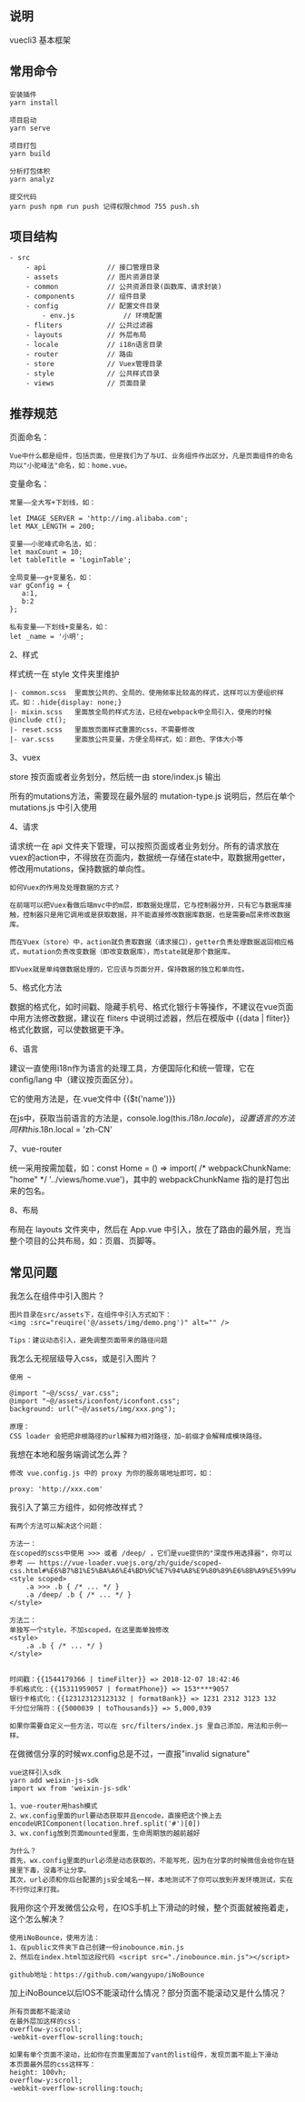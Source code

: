 ## 说明

vuecli3 基本框架


## 常用命令

```
安装插件
yarn install

项目启动
yarn serve

项目打包
yarn build

分析打包体积
yarn analyz

提交代码
yarn push npm run push 记得权限chmod 755 push.sh
```

## 项目结构

```
- src
    - api               // 接口管理目录
    - assets            // 图片资源目录
    - common            // 公共资源目录(函数库、请求封装)
    - components        // 组件目录
    - config            // 配置文件目录
        - env.js            // 环境配置
    - fliters           // 公共过滤器
    - layouts           // 外层布局
    - locale            // i18n语言目录
    - router            // 路由
    - store             // Vuex管理目录
    - style             // 公共样式目录
    - views             // 页面目录
```

## 推荐规范


页面命名：

```
Vue中什么都是组件，包括页面，但是我们为了与UI、业务组件作出区分，凡是页面组件的命名均以"小驼峰法"命名，如：home.vue。
```

变量命名：
```
常量——全大写+下划线，如：

let IMAGE_SERVER = 'http://img.alibaba.com';
let MAX_LENGTH = 200;

变量——小驼峰式命名法，如：
let maxCount = 10;
let tableTitle = 'LoginTable';

全局变量——g+变量名，如：
var gConfig = {
   a:1,
   b:2
};

私有变量——下划线+变量名，如：
let _name = '小明';
```
2、样式

样式统一在 style 文件夹里维护

    |- common.scss  里面放公共的、全局的、使用频率比较高的样式，这样可以方便组织样式。如：.hide{display: none;}
    |- mixin.scss   里面放全局的样式方法，已经在webpack中全局引入，使用的时候 @include ct();
    |- reset.scss   里面放页面样式重置的css，不需要修改
    |- var.scss     里面放公共变量，方便全局样式，如：颜色、字体大小等

3、vuex

store 按页面或者业务划分，然后统一由 store/index.js 输出

所有的mutations方法，需要现在最外层的 mutation-type.js 说明后，然后在单个 mutations.js 中引入使用

4、请求

请求统一在 api 文件夹下管理，可以按照页面或者业务划分。所有的请求放在vuex的action中，不得放在页面内，数据统一存储在state中，取数据用getter，修改用mutations，保持数据的单向性。

```
如何Vuex的作用及处理数据的方式？

在前端可以把Vuex看做后端mvc中的m层，即数据处理层，它与控制器分开，只有它与数据库接触，控制器只是用它调用或是获取数据，并不能直接修改数据库数据，也是需要m层来修改数据库。

而在Vuex（store）中，action就负责取数据（请求接口），getter负责处理数据返回相应格式，mutation负责改变数据（即改变数据库），而state就是那个数据库。

即Vuex就是单纯做数据处理的，它应该与页面分开，保持数据的独立和单向性。
```

5、格式化方法

数据的格式化，如时间戳、隐藏手机号、格式化银行卡等操作，不建议在vue页面中用方法修改数据，建议在 fliters 中说明过滤器，然后在模版中 {{data | fliter}} 格式化数据，可以使数据更干净。

6、语言

建议一直使用i18n作为语言的处理工具，方便国际化和统一管理，它在 config/lang 中（建议按页面区分）。

它的使用方法是，在.vue文件中 {{$t('name')}}

在js中，获取当前语言的方法是，console.log(this.$i18n.locale)，设置语言的方法同样 this.$18n.local = 'zh-CN'

7、vue-router

统一采用按需加载，如：const Home = () => import( /* webpackChunkName: "home" */ '../views/home.vue')，其中的 webpackChunkName 指的是打包出来的包名。

8、布局

布局在 layouts 文件夹中，然后在 App.vue 中引入，放在了路由的最外层，充当整个项目的公共布局，如：页眉、页脚等。



## 常见问题



我怎么在组件中引入图片？

```
图片目录在src/assets下，在组件中引入方式如下：
<img :src="reuqire('@/assets/img/demo.png')" alt="" />

Tips：建议动态引入，避免调整页面带来的路径问题
```

我怎么无视层级导入css，或是引入图片？

```
使用 ~

@import "~@/scss/_var.css";
@import "~@/assets/iconfont/iconfont.css";
background: url("~@/assets/img/xxx.png");

原理：
CSS loader 会把把非根路径的url解释为相对路径，加~前缀才会解释成模块路径。
```


我想在本地和服务端调试怎么弄？

```
修改 vue.config.js 中的 proxy 为你的服务端地址即可，如：

proxy: 'http://xxx.com'
```

我引入了第三方组件，如何修改样式？

```
有两个方法可以解决这个问题：

方法一：
在scoped的scss中使用 >>> 或者 /deep/ ，它们是vue提供的"深度作用选择器"，你可以参考 —— https://vue-loader.vuejs.org/zh/guide/scoped-css.html#%E6%B7%B1%E5%BA%A6%E4%BD%9C%E7%94%A8%E9%80%89%E6%8B%A9%E5%99%A8
<style scoped>
    .a >>> .b { /* ... */ }
    .a /deep/ .b { /* ... */ }
</style>

方法二：
单独写一个style，不加scoped，在这里面单独修改
<style>
    .a .b { /* ... */ }
</style>

```

```

时间戳：{{1544179366 | timeFilter}} => 2018-12-07 18:42:46
手机格式化：{{15311959057 | formatPhone}} => 153****9057
银行卡格式化：{{123123123123132 | formatBank}} => 1231 2312 3123 132
千分位分隔符：{{5000039 | toThousands}} => 5,000,039

如果你需要自定义一些方法，可以在 src/filters/index.js 里自己添加，用法和示例一样。

```

在做微信分享的时候wx.config总是不过，一直报"invalid signature"

```
vue这样引入sdk
yarn add weixin-js-sdk
import wx from 'weixin-js-sdk'

1、vue-router用hash模式
2、wx.config里面的url要动态获取并且encode，直接把这个换上去 encodeURIComponent(location.href.split('#')[0])
3、wx.config放到页面mounted里面，生命周期放的越前越好

为什么？
首先，wx.config里面的url必须是动态获取的，不能写死，因为在分享的时候微信会给你在链接里下毒，没毒不让分享。
其次，url必须和你后台配置的js安全域名一样，本地测试不了你可以放到开发环境测试，实在不行你过来打我。

```


我用你这个开发微信公众号，在IOS手机上下滑动的时候，整个页面就被拖着走，这个怎么解决？

```
使用iNoBounce，使用方法：
1、在public文件夹下自己创建一份inobounce.min.js
2、然后在index.html加这段代码 <script src="./inobounce.min.js"></script>

github地址：https://github.com/wangyupo/iNoBounce
```

加上iNoBounce以后IOS不能滚动什么情况？部分页面不能滚动又是什么情况？

```
所有页面都不能滚动
在最外层加这样的css：
overflow-y:scroll;
-webkit-overflow-scrolling:touch;

如果有单个页面不滚动，比如你在页面里面加了vant的list组件，发现页面不能上下滑动
本页面最外层的css这样写：
height: 100vh;
overflow-y:scroll;
-webkit-overflow-scrolling:touch;
```

